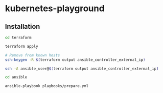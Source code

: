 # kubernetes-playground

## Installation
```bash
cd terraform
```

```bash
terraform apply
```

```bash
# Remove from known hosts
ssh-keygen -R $(terraform output ansible_controller_external_ip)

ssh -A ansible_user@$(terraform output ansible_controller_external_ip) -i ~/.ssh/id_rsa_ansible_user

cd ansible

ansible-playbook playbooks/prepare.yml
```